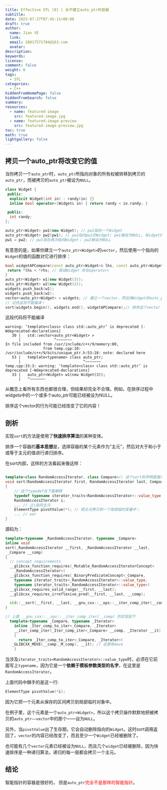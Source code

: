 ```yaml
---
title: Effective STL [8] | 永不建立auto_ptr的容器
subtitle:
date: 2023-07-27T07:45:11+08:00
draft: true
author:
  name: Jian YE
  link:
  email: 18817571704@163.com
  avatar:
description:
keywords:
license:
comment: false
weight: 0
tags:
  - STL
categories:
  - C++
hiddenFromHomePage: false
hiddenFromSearch: false
summary:
resources:
  - name: featured-image
    src: featured-image.jpg
  - name: featured-image-preview
    src: featured-image-preview.jpg
toc: true
math: true
lightgallery: false
---
```


<!-- {{< admonition quote "quote" false >}}
note abstract info tip success question warning failure danger bug example quote
{{< /admonition >}} -->

<!--more-->

## 拷贝一个auto_ptr将改变它的值

当你拷贝一个`auto_ptr`时，`auto_ptr`所指向对象的所有权被转移到拷贝的`auto_ptr`，而被拷贝的`auto_ptr`被设为`NULL`。

```c++
class Widget {
 public:
  explicit Widget(int in) : randy(in) {}
  inline bool operator<(Widget& in) { return randy < in.randy; }

 public:
  int randy;
};

auto_ptr<Widget> pw1(new Widget); // pw1指向一个Widget
auto_ptr<Widget> pw2(pw1); // pw2指向pw1的Widget; pw1被设为NULL。（Widget的所有权从pw1转移到pw2。）
pw1 = pw2; // pw1现在再次指向Widget； pw2被设为NULL
```
有意思的是，如果你建立一个`auto_ptr<Widget>`的`vector`，然后使用一个指向的`Widget`的值的函数对它进行排序：

```c++
bool widgetAPCompare(const auto_ptr<Widget>& lhs, const auto_ptr<Widget>& rhs) {
 return *lhs < *rhs; // 假设Widget 存在operator<
}
auto_ptr<Widget> w1(new Widget(3));
auto_ptr<Widget> w2(new Widget(2));
widgets.push_back(w1);
widgets.push_back(w2);
vector<auto_ptr<Widget> > widgets; // 建立一个vector，然后用Widget的auto_ptr填充它；
// 记住这将不能编译！
sort(widgets.begin(), widgets.end(), widgetAPCompare);// 排序这个vector
```

这段代码将不能编译

```shell
warning: ‘template<class> class std::auto_ptr’ is deprecated [-Wdeprecated-declarations]
   30 |   std::vector<auto_ptr<Widget> >
      |               ^~~~~~~~
In file included from /usr/include/c++/9/memory:80,
                 from temp.cpp:10:
/usr/include/c++/9/bits/unique_ptr.h:53:28: note: declared here
   53 |   template<typename> class auto_ptr;
      |                            ^~~~~~~~
temp.cpp:33:3: warning: ‘template<class> class std::auto_ptr’ is deprecated [-Wdeprecated-declarations]
   33 |   auto_ptr<Widget> w1(new Widget(3));
      |   ^~~~~~~~
```

从概念上看所有东西也都很合理，但结果却完全不合理。例如，在排序过程中widgets中的一个或多个auto_ptr可能已经被设为NULL。

排序这个vector的行为可能已经改变了它的内容！

## 剖析

实现`sort`的方法是使用了**快速排序算法**的某种变体。

排序一个容器的**基本思想**是，选择容器的某个元素作为“主元”，然后对大于和小于或等于主元的值进行递归排序。

在sort内部，这样的方法看起来像这样：
```c++

template<class RandomAccessIterator, class Compare>// 这个sort的声明直接来自于标准
void sort(RandomAccessIterator first, RandomAccessIterator last, Compare comp)
{
    // 这个typedef在下面解释
    typedef typename iterator_traits<RandomAccessIterator>::value_type ElementType;
    RandomAccessIterator i;
    ... // 让i指向主元
    ElementType pivotValue(*); // 把主元拷贝到一个局部临时变量中；
    ... // wor
}
```

源码为：
```c++
template<typename _RandomAccessIterator, typename _Compare>
inline void
sort(_RandomAccessIterator __first, _RandomAccessIterator __last,
 _Compare __comp)
{
  // concept requirements
  __glibcxx_function_requires(_Mutable_RandomAccessIteratorConcept<
    _RandomAccessIterator>)
  __glibcxx_function_requires(_BinaryPredicateConcept<_Compare,
    typename iterator_traits<_RandomAccessIterator>::value_type,
    typename iterator_traits<_RandomAccessIterator>::value_type>)
  __glibcxx_requires_valid_range(__first, __last);
  __glibcxx_requires_irreflexive_pred(__first, __last, __comp);

  std::__sort(__first, __last, __gnu_cxx::__ops::__iter_comp_iter(__comp));
}

// 上面 __gnu_cxx::__ops::__iter_comp_iter(__comp) 的实现如下
  template<typename _Compare, typename _Iterator>
    inline _Iter_comp_to_iter<_Compare, _Iterator>
    __iter_comp_iter(_Iter_comp_iter<_Compare> __comp, _Iterator __it)
    {
      return _Iter_comp_to_iter<_Compare, _Iterator>(
   _GLIBCXX_MOVE(__comp._M_comp), __it); // 这里有move
    }
```

当涉及`iterator_traits<RandomAccessIterator>::value_type`时，必须在它前面写上`typename`，因为它是一个**依赖于模板参数类型的名字**，在这里是`RandomAccessIterator`。

上面代码中棘手的是这一行:

```c++
ElementType pivotValue(*i);
```

因为它把一个元素从保存的区间拷贝到局部临时对象中。

在例子里，这个元素是一个`auto_ptr<Widget>`，所以这个拷贝操作默默地把被拷贝的`auto_ptr——vector`中的那个——设为`NULL`。

另外，当`pivotValue`出了生存期，它会自动删除指向的`Widget`。这时sort调用返回了，`vector`的内容已经改变了，而且至少一个`Widget`已经被删除了。

也可能有几个`vector`元素已经被设为`NULL`，而且几个`widget`已经被删除，因为快速排序是一种递归算法，递归的每一层都会拷贝一个主元。

## 结论

智能指针的容器是很好的， 但是`auto_ptr`<font color=red>完全不是那样的智能指针</font>。